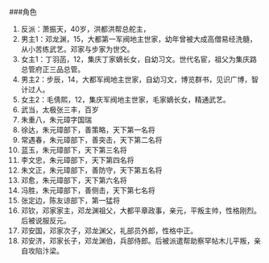 ###角色
1. 反派：萧振天，40岁，洪都洪帮总舵主，
2. 男主1：邓龙渊，15，大都第一军阀地主世家，幼年曾被大成高僧易经洗髓，从小苦练武艺。邓家与步家为世交。
3. 女主1：丁羽菡，12，集庆丁家嫡长女，自幼习文。世代名宦，祖父为集庆路总管府正三品总管。
4. 男主2：步辰，14，大都军阀地主世家，自幼习文，博览群书，见识广博，智计过人。
5. 女主2：毛倩熙，12，集庆军阀地主世家，毛家嫡长女，精通武艺。
6. 武当，太极张三丰，百岁
7. 朱重八，朱元璋字国瑞
8. 徐达，朱元璋部下，善策略，天下第一名将
9. 常遇春，朱元璋部下，善突击，天下第二名将
10. 蓝玉，朱元璋部下，天下第三名将
11. 李文忠，朱元璋部下，天下第四名将
12. 朱文正，朱元璋部下，善防守，天下第五名将
13. 邓愈，朱元璋部下，天下第六名将
14. 冯胜，朱元璋部下，善侧击，天下第七名将
15. 张定边，陈友谅部下，第一猛将
16. 邓钦，邓家家主，邓龙渊祖父，大都平章政事，亲元，平叛主帅，性格刚烈。后被说服反元。
17. 邓安国，邓家次子，邓龙渊父，礼部员外郎，性格中正。
18. 邓安济，邓家长子，邓龙渊伯，兵部侍郎。后被派遣帮助察罕帖木儿平叛，亲自攻陷汴梁。

